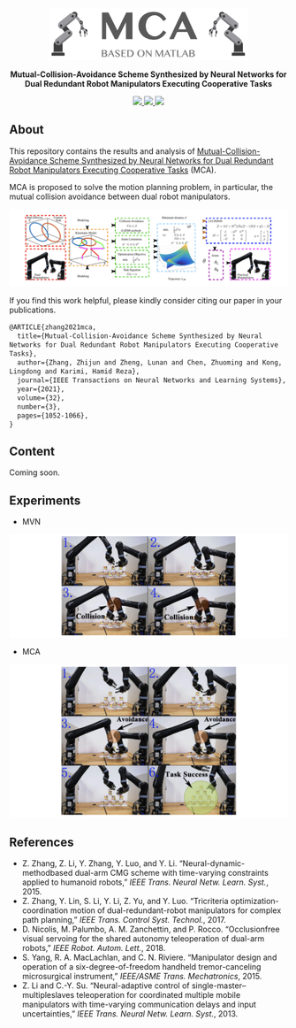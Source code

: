 <br />
<p align="center">
  <img src="image/mca.png" alt="logo" width="360" height="95">

  <p align="center">
  <strong>Mutual-Collision-Avoidance Scheme Synthesized by Neural Networks for Dual Redundant Robot Manipulators Executing Cooperative Tasks</strong>
  </p>
</p>

<p align="center">
  <a href="https://github.com/ldkong1205/mca/blob/main/image/Journal_TNNLS_2021.pdf">
    <img src="https://img.shields.io/badge/Paper-%F0%9F%93%83-blue">
  </a>
  <a href="">
    <img src="https://img.shields.io/badge/Slides-%F0%9F%8E%AC-green">
  </a>
  <a href="">
    <img src="https://img.shields.io/badge/%E4%B8%AD%E8%AF%91%E7%89%88-%F0%9F%90%BC-red">
  </a>
</p>

## About
This repository contains the results and analysis of <a href="https://ieeexplore.ieee.org/abstract/document/9072323/">Mutual-Collision-Avoidance Scheme Synthesized by Neural Networks for Dual Redundant Robot Manipulators Executing Cooperative Tasks</a> (MCA).

MCA is proposed to solve the motion planning problem, in particular, the mutual collision avoidance between dual robot manipulators.

<img src="https://github.com/ldkong1205/mca/blob/main/image/illustration.png">

If you find this work helpful, please kindly consider citing our paper in your publications.

```
@ARTICLE{zhang2021mca,
  title={Mutual-Collision-Avoidance Scheme Synthesized by Neural Networks for Dual Redundant Robot Manipulators Executing Cooperative Tasks},
  author={Zhang, Zhijun and Zheng, Lunan and Chen, Zhuoming and Kong, Lingdong and Karimi, Hamid Reza},
  journal={IEEE Transactions on Neural Networks and Learning Systems}, 
  year={2021},
  volume={32}, 
  number={3}, 
  pages={1052-1066},
}
```

## Content
Coming soon.

## Experiments

- MVN

<img src="https://github.com/ldkong1205/mca/blob/main/image/exp_mvn.png">

- MCA

<img src="https://github.com/ldkong1205/mca/blob/main/image/exp_mca.png">


## References
* Z. Zhang, Z. Li, Y. Zhang, Y. Luo, and Y. Li. “Neural-dynamic-methodbased dual-arm CMG scheme with time-varying constraints applied to
humanoid robots,” *IEEE Trans. Neural Netw. Learn. Syst.*, 2015.
* Z. Zhang, Y. Lin, S. Li, Y. Li, Z. Yu, and Y. Luo. “Tricriteria optimization-coordination motion of dual-redundant-robot manipulators
for complex path planning,” *IEEE Trans. Control Syst. Technol.*, 2017.
* D. Nicolis, M. Palumbo, A. M. Zanchettin, and P. Rocco. “Occlusionfree visual servoing for the shared autonomy teleoperation of dual-arm robots,” *IEEE Robot. Autom. Lett.*, 2018.
* S. Yang, R. A. MacLachlan, and C. N. Riviere. “Manipulator design and operation of a six-degree-of-freedom handheld tremor-canceling
microsurgical instrument,” *IEEE/ASME Trans. Mechatronics*, 2015.
* Z. Li and C.-Y. Su. “Neural-adaptive control of single-master–multipleslaves teleoperation for coordinated multiple mobile manipulators with time-varying communication delays and input uncertainties,” *IEEE Trans. Neural Netw. Learn. Syst.*, 2013.
